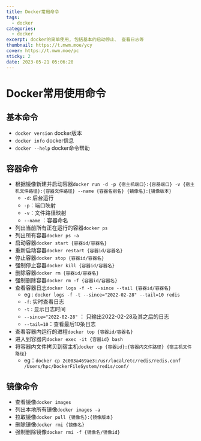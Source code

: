 ```yaml
---
title: Docker常用命令
tags:
  - docker
categories:
  - docker
excerpt: docker的简单使用, 包括基本的启动停止、 查看日志等
thumbnail: https://t.mwm.moe/ycy
cover: https://t.mwm.moe/pc
sticky: 2
date: 2023-05-21 05:06:20
---
```


# Docker常用使用命令
## 基本命令
- `docker version` docker版本
- `docker info` docker信息
- `docker --help` docker命令帮助
## 容器命令
- 根据镜像新建并启动容器`docker run -d -p {宿主机端口}:{容器端口} -v {宿主机文件路径}:{容器文件路径} --name {容器名别名} {镜像名}:{镜像版本}`
  - `-d`: 后台运行
  - `-p`：端口映射
  - `-v`：文件路径映射
  - `--name` ：容器命名
- 列出当前所有正在运行的容器`docker ps`
- 列出所有容器`docker ps -a`
- 启动容器`docker start {容器id/容器名}`
- 重新启动容器`docker restart {容器id/容器名}`
- 停止容器`docker stop {容器id/容器名}`
- 强制停止容器`docker kill {容器id/容器名}`
- 删除容器`docker rm {容器id/容器名}`
- 强制删除容器`docker rm -f {容器id/容器名}`
- 查看容器日志`docker logs -f -t --since --tail {容器id/容器名}`
  - eg : `docker logs -f -t --since="2022-02-28" --tail=10 redis`
  - `-f`: 实时查看日志
  - `-t` : 显示日志时间
  - `--since="2022-02-28"` ： 只输出2022-02-28及其之后的日志
  - `--tail=10`：查看最后10条日志
- 查看容器内运行的进程`docker top {容器id/容器名}`
- 进入到容器内`docker exec -it {容器id} bash`
- 将容器内文件拷贝到宿主机`docker cp {容器id}:{容器内文件路径} {宿主机文件路径}`
  - eg：`docker cp 2c003a469ae3:/usr/local/etc/redis/redis.conf /Users/hpc/DockerFileSystem/redis/conf/`

## 镜像命令
- 查看镜像`docker images`
- 列出本地所有镜像`docker images -a`
- 拉取镜像`docker pull {镜像名}:{镜像版本}`
- 删除镜像`docker rmi {镜像名}`
- 强制删除镜像`docker rmi -f {镜像名/镜像id}`
